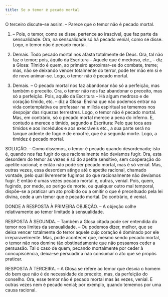 ```yaml
---
title: Se o temor é pecado mortal
---
```


O terceiro discute–se assim. – Parece que o temor não é pecado mortal.  

1. – Pois, o temor, como se disse, pertence ao irascível, que faz parte da sensualidade. Ora, na sensualidade só há pecado venial, como se disse. Logo, o temor não é pecado mortal.  

2. Demais. Todo pecado mortal nos afasta totalmente de Deus. Ora, tal não faz o temor; pois, àquilo da Escritura – Aquele que é medroso, etc., – diz a Glosa: Tímido é quem, ao primeiro aproximar–se do combate, treme; mas, não se deixando vencer totalmente do terror, pode ter mão em si e de novo animar–se. Logo, o temor não é pecado mortal.  

3. Demais. – O pecado mortal nos faz abandonar não só a perfeição, mas também o preceito. Ora, o temor não nos faz abandonar o preceito, mas só a perfeição. Pois, aquilo da Escritura – Há algum medroso e de coração tímido, etc. – diz a Glosa: Ensina que não podemos entrar na vida contemplativa ou professar na milícia espiritual se tememos nos despojar das riquezas terrestres. Logo, o temor não é pecado mortal.  Mas, em contrário, só o pecado mortal merece a pena do inferno. E, contudo a merece o tímido, segundo a Escritura: Pelo que toca aos tímidos e aos incrédulos e aos execráveis etc., a sua parte será no tanque ardente de fogo e de enxofre, que é a segunda morte. Logo, a timidez é pecado mortal.  

SOLUÇÃO. – Como dissemos, o temor é pecado quando desordenado; isto é, quando nos faz fugir do que racionalmente não devíamos fugir. Ora, esta desordem do temor às vezes é só do apetite sensitivo, sem cooperação do apetite racional; e então não pode ser pecado mortal, mas é só venial. Mas, outras vezes, essa desordem atinge até o apetite racional, chamado vontade, pelo qual livremente fugimos do que racionalmente não devíamos fugir. E então é umas vezes pecado mortal e, outras, venial. Pois, quem, fugindo, por medo, ao perigo de morte, ou qualquer outro mal temporal, dispõe–se a praticar um ato proibido ou a omitir o que é preceituado pela lei divina, cede a um temor que é pecado mortal. Do contrário, é venial.  

DONDE A RESPOSTA À PRIMEIRA OBJEÇÃO. – A objeção colhe relativamente ao temor limitado à sensualidade.  

RESPOSTA À SEGUNDA. – Também a Glosa citada pode ser entendida do temor nos limites da sensualidade. – Ou podemos dizer, melhor, que se deixa vencer totalmente do terror aquele cujo coração é dominado por ele irreparavelmente. Mas, pode acontecer que, mesmo sendo pecado mortal, o temor não nos domine tão obstinadamente que não possamos ceder a persuasão. Tal o caso de quem, pecando mortalmente por ceder à concupiscência, deixa–se persuadir a não consumar o ato que se propôs praticar.  

RESPOSTA À TERCEIRA. – A Glosa se refere ao temor que desvia o homem do bem que não é de necessidade de preceito, mas, da perfeição do conselho. Ora, esse temor não é pecado mortal mas às vezes, venial. E outras vezes nem é pecado venial; por exemplo, quando tememos por uma causa racional.